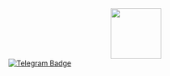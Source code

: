 <div id="header" align="center">
  <img src="https://media.giphy.com/media/KAq5w47R9rmTuvWOWa/giphy.gif" width="100"/>
</div>

<div id="badges">
  <a href="your-linkedin-URL">
    <img src="https://icons8.ru/icon/oWiuH0jFiU0R/телеграмма-app" alt="Telegram Badge"/>
</div>
